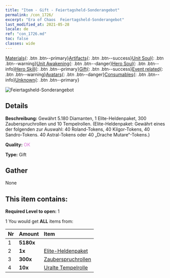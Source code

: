 ```yaml
---
title: "Item - Gift - Feiertagsheld-Sonderangebot"
permalink: /con_1726/
excerpt: "Era of Chaos  Feiertagsheld-Sonderangebot"
last_modified_at: 2021-05-28
locale: de
ref: "con_1726.md"
toc: false
classes: wide
---
```

 [Materials](/ItemsDE/){: .btn .btn--primary}[Artifacts](/ItemsDE/Artifacts/){: .btn .btn--success}[Unit Soul](/ItemsDE/UnitSoul/){: .btn .btn--warning}[Unit Awakening](/ItemsDE/UnitAwakening/){: .btn .btn--danger}[Hero Soul](/ItemsDE/HeroSoul/){: .btn .btn--info}[Hero Skill](/ItemsDE/HeroSkill/){: .btn .btn--primary}[Gift](/ItemsDE/Gift/){: .btn .btn--success}[Event related](/ItemsDE/Events/){: .btn .btn--warning}[Avatars](/ItemsDE/Avatars/){: .btn .btn--danger}[Consumables](/ItemsDE/Consumables/){: .btn .btn--info}[Unknown](/ItemsDE/Unknown/){: .btn .btn--primary}

 ![Feiertagsheld-Sonderangebot](/images/t/i_907117.png)

## Details
 **Beschreibung:** Gewährt 5.180 Diamanten, 1 Elite-Heldenpaket, 300 Zauberspruchrollen und 10 Tempelrollen. (Elite-Heldenpaket: Gewährt eines der folgenden zur Auswahl: 40 Roland-Tokens, 40 Kilgor-Tokens, 40 Sandro-Tokens. 40 Astral-Tokens oder 40 „Drache Mutare“-Tokens.)

 **Quality:** <span style="color: #DA70D6">OK</span>

 **Type:** Gift

## Gather

  None

## This item contains:

 **Required Level to open:** 1

 1 You would get **ALL** items  from:

  | Nr | Amount |     Item    |
  |:---|:-------|:------------|
  | 1 |  **5180x** | <i class="fas fa-gem"/> |  | 
  | 2 |  **1x** | [Elite-Heldenpaket](/ItemsDE/con_1712/) |  | 
  | 3 |  **300x** | [Zauberspruchrollen](/ItemsDE/con_694/) |  | 
  | 4 |  **10x** | [Uralte Tempelrolle](/ItemsDE/con_697/) |  | 
